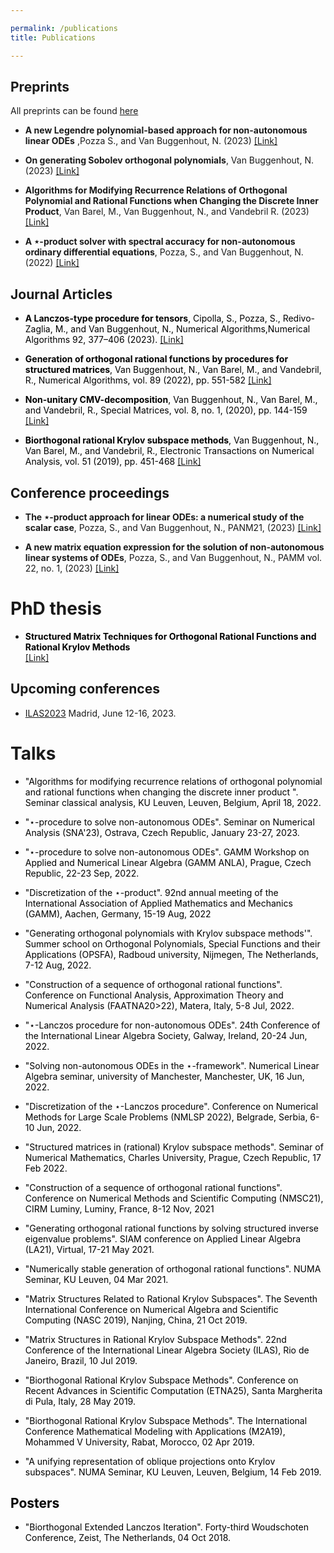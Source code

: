```yaml
---

permalink: /publications
title: Publications

---
```

## Preprints ##
All preprints can be found <a href="https://arxiv.org/search/?query=niel+van+buggenhout&searchtype=all" target="_blank" rel="noopener noreferrer">here</a> 


* **A new Legendre polynomial-based approach for non-autonomous linear ODEs** ,Pozza S., and Van Buggenhout, N. (2023) <a href="https://arxiv.org/abs/2303.11284" target="_blank" rel="noopener noreferrer">[Link]</a> 

* **On generating Sobolev orthogonal polynomials**, Van Buggenhout, N. (2023) <a href="https://arxiv.org/abs/2302.10691" target="_blank" rel="noopener noreferrer">[Link]</a>

* **Algorithms for Modifying Recurrence Relations of Orthogonal Polynomial and Rational Functions when Changing the Discrete Inner Product**, Van Barel, M., Van Buggenhout, N., and Vandebril R. (2023) <a href="https://arxiv.org/abs/2302.00355" target="_blank" rel="noopener noreferrer">[Link]</a>

* **A $\star$-product solver with spectral accuracy for non-autonomous ordinary differential equations**, Pozza, S., and Van Buggenhout, N. (2022) <a href="https://arxiv.org/abs/2209.15533" target="_blank" rel="noopener noreferrer">[Link]</a>




## Journal Articles ##

* <span style="color:black">**A Lanczos-type procedure for tensors**, Cipolla, S., Pozza, S., Redivo-Zaglia, M., and Van Buggenhout, N., Numerical Algorithms,Numerical Algorithms 92, 377–406 (2023).</span>
<a href="https://doi.org/10.1007/s11075-022-01351-6" target="_blank" rel="noopener noreferrer">[Link]</a>

* <span style="color:black">**Generation of orthogonal rational functions by procedures for structured matrices**, Van Buggenhout, N., Van Barel, M., and Vandebril, R., Numerical Algorithms, vol. 89 (2022), pp. 551-582 </span> <a href="https://doi.org/10.1007/s11075-021-01125-6" target="_blank" rel="noopener noreferrer">[Link]</a>


*  <span style="color:black">**Non-unitary CMV-decomposition**, Van Buggenhout, N., Van Barel, M., and Vandebril, R., Special Matrices, vol. 8, no. 1, (2020), pp. 144-159 </span> <a href="https://doi.org/10.1515/spma-2020-0107" target="_blank" rel="noopener noreferrer">[Link]</a>

    
*  <span style="color:black">**Biorthogonal rational Krylov subspace methods**, Van Buggenhout, N., Van Barel, M., and Vandebril, R., Electronic Transactions on Numerical Analysis, vol. 51 (2019), pp. 451-468 </span> <a href="https://doi.org/10.1553/etna_vol51s451" target="_blank" rel="noopener noreferrer">[Link]</a>

## Conference proceedings ##
* **The $\star$-product approach for linear ODEs: a numerical study of the scalar case**, Pozza, S., and Van Buggenhout, N., PANM21, (2023) <a href="https://doi.org/10.21136/panm.2022.17" target="_blank" rel="noopener noreferrer">[Link]</a>

* **A new matrix equation expression for the solution of non-autonomous linear systems of ODEs**, Pozza, S., and Van Buggenhout, N., PAMM vol. 22, no. 1, (2023) <a href="https://doi.org/10.1002/pamm.202200117" target="_blank" rel="noopener noreferrer">[Link]</a>

    
# PhD thesis #
* <span style="color:black">**Structured Matrix Techniques for Orthogonal Rational Functions and Rational Krylov Methods**</span>  
    <a href ="/assets/pdf/thesis.pdf" attributes-list download >[Link]</a>  
## Upcoming conferences ##

* <a href="https://ilas2023.es/">ILAS2023</a>  Madrid, June 12-16, 2023.
    
# Talks #
<span style="color:black">

* "Algorithms for modifying recurrence relations of orthogonal polynomial and rational functions when changing the discrete inner product ". Seminar classical analysis, KU Leuven, Leuven, Belgium, April 18, 2022.

* "$\star$-procedure to solve non-autonomous ODEs". Seminar on Numerical Analysis (SNA'23), Ostrava, Czech Republic, January 23-27, 2023.

* "$\star$-procedure to solve non-autonomous ODEs". GAMM Workshop on Applied and Numerical Linear Algebra (GAMM ANLA), Prague, Czech Republic, 22-23 Sep, 2022.

* "Discretization of the $\star$-product". 92nd annual meeting of the International Association of Applied Mathematics and Mechanics (GAMM), Aachen, Germany, 15-19 Aug, 2022

* "Generating orthogonal polynomials with Krylov subspace methods'". Summer school on Orthogonal Polynomials, Special Functions and their Applications (OPSFA), Radboud university, Nijmegen, The Netherlands, 7-12 Aug, 2022.

* "Construction of a sequence of orthogonal rational functions". Conference on Functional Analysis, Approximation Theory and Numerical Analysis (FAATNA20>22), Matera, Italy, 5-8 Jul, 2022.

* "$\star$-Lanczos procedure for non-autonomous ODEs". 24th Conference of the International Linear Algebra Society, Galway, Ireland, 20-24 Jun, 2022.

* "Solving non-autonomous ODEs  in the $\star$-framework". Numerical Linear Algebra seminar, university of Manchester, Manchester, UK, 16 Jun, 2022.

* "Discretization of the $\star$-Lanczos procedure". Conference on Numerical Methods for Large Scale Problems (NMLSP 2022), Belgrade, Serbia, 6-10 Jun, 2022.

* "Structured matrices in (rational) Krylov subspace methods". Seminar of Numerical Mathematics, Charles University, Prague, Czech Republic, 17 Feb 2022.

* "Construction of a sequence of orthogonal rational functions". Conference on Numerical Methods and Scientific Computing (NMSC21), CIRM Luminy, Luminy, France, 8-12 Nov, 2021

* "Generating orthogonal rational functions by solving structured inverse eigenvalue problems". SIAM conference on Applied Linear Algebra (LA21), Virtual, 17-21 May 2021.

* "Numerically stable generation of orthogonal rational functions". NUMA Seminar, KU Leuven, 04 Mar 2021.

* "Matrix Structures Related to Rational Krylov Subspaces". The Seventh International Conference on Numerical Algebra and Scientific Computing (NASC 2019), Nanjing, China, 21 Oct 2019. 

* "Matrix Structures in Rational Krylov Subspace Methods". 22nd Conference of the International Linear Algebra Society (ILAS), Rio de Janeiro, Brazil, 10 Jul 2019.

* "Biorthogonal Rational Krylov Subspace Methods". Conference on Recent Advances in Scientific Computation (ETNA25), Santa Margherita di Pula, Italy, 28 May 2019.

* "Biorthogonal Rational Krylov Subspace Methods". The International Conference Mathematical Modeling with Applications (M2A19), Mohammed V University, Rabat, Morocco, 02 Apr 2019.
    
* "A unifying representation of oblique projections onto Krylov subspaces". NUMA Seminar, KU Leuven, Leuven, Belgium, 14 Feb 2019.

## Posters ##
* "Biorthogonal Extended Lanczos Iteration". Forty-third Woudschoten Conference, Zeist, The Netherlands, 04 Oct 2018.
</span>
